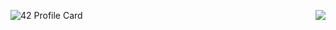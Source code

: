 ![42 Profile Card](https://1337-readme.vercel.app/api/profile?cursus=42cursus&login=yslati)
<a href="https://github.com/yslati?tab=repositories">
  <img align="right" src="https://github-readme-stats.vercel.app/api/top-langs/?username=yslati&theme=dark"/>
</a>

